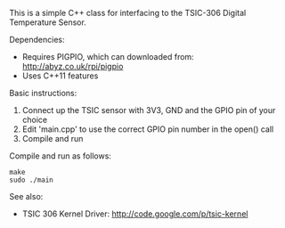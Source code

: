 This is a simple C++ class for interfacing to the TSIC-306 Digital Temperature Sensor.

Dependencies:
  * Requires PIGPIO, which can downloaded from: http://abyz.co.uk/rpi/pigpio
  * Uses C++11 features

Basic instructions:
  1. Connect up the TSIC sensor with 3V3, GND and the GPIO pin of your choice
  1. Edit 'main.cpp' to use the correct GPIO pin number in the open() call
  1. Compile and run

Compile and run as follows:
```
make
sudo ./main
```

See also:
  * TSIC 306 Kernel Driver: http://code.google.com/p/tsic-kernel